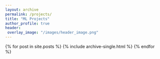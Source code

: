 ```yaml
---
layout: archive
permalink: /projects/
title: "ML Projects"
author_profile: true
header:
 overlay_image: "/images/header_image.png"
---
```


{% for post in site.posts %}
  {% include archive-single.html %}
{% endfor %}
